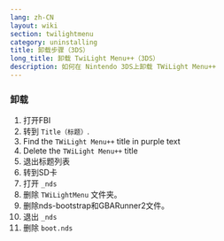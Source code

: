 ```yaml
---
lang: zh-CN
layout: wiki
section: twilightmenu
category: uninstalling
title: 卸载步骤（3DS）
long_title: 卸载 TwiLight Menu++（3DS）
description: 如何在 Nintendo 3DS上卸载 TWiLight Menu++
---
```


### 卸载
1. 打开FBI
1. 转到 `Title（标题）`.
1. Find the `TWiLight Menu++` title in purple text
1. Delete the `TWiLight Menu++` title
1. 退出标题列表
1. 转到SD卡
1. 打开 `_nds`
1. 删除 `TWiLightMenu` 文件夹。
1. 删除nds-bootstrap和GBARunner2文件。
1. 退出 `_nds`
1. 删除 `boot.nds`
